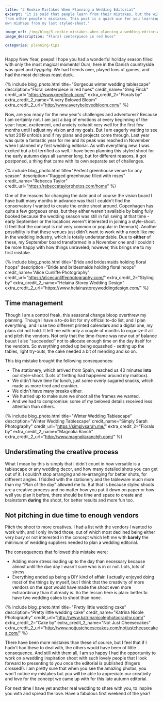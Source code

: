 ```yaml
---
title: "3 Rookie Mistakes When Planning a Wedding Editorial"
excerpt: "It is said that people learn from their mistakes, but the wisest learn
from other people's mistakes. This post is a quick win for you learning from my
own mishaps from my last styled-shoot."

image_url: /img/blog/3-rookie-mistakes-when-planning-a-wedding-editorial.jpg
image_description: "Floral centerpiece in red hues"

categories: planning-tips
---
```


Happy New Year, peeps! I hope you had a wonderful holiday season filled with
only the most magical moments! Ours, here in the Danish countryside was quiet
and *hyggelig*. We had friends over, played tons of games, and had the most
delicious roast duck.

{% include blog_photo.html
title="Gorgeous winter wedding tablescape"
description="Floral centerpiece in red hues"
credit_name="Greg Finck" credit_url="https://www.gregfinck.com/"
extra_credit_2="Florals by" extra_credit_2_name="A very Beloved Bloom"
extra_credit_2_url="http://www.averybelovedbloom.com/"
%}

Now, are you ready for the new year's challenges and adventures? Because I am
certainly not. I am just a bag of emotions at every beginning of the year: hope,
excitement, and anxiety cohabit very well for the first few months until I
adjust my vision and my goals. But I am eagerly waiting to see what 2019 unfolds
and if my plans and projects come through.
Last year was quite a fantastic year for me and its peak was reached in
November when I planned my first wedding editorial. As with everything new, I
was excited but a bit terrified as well. I have been planning this styled shoot
for the early autumn days all summer long, but for different reasons, it got
postponed, a thing that came with its own separate set of challenges.

{% include blog_photo.html
title="Perfect greenhouse venue for any season"
description="Rugged greenhouse filled with roses"
credit_name="Rebecca Taylor" credit_url="https://rebeccataylorphotos.com/home"
%}

One of the reasons for changing the date and of course the vision board I have
built many months in advance was that I couldn't find the conservatory I wanted
to create the entire shoot around. Copenhagen has quite a few gorgeous ones, but
they either weren't available by being fully booked because the wedding season
was still in full swing at that time - early September or the locations
weren't interested in joining a style-shoot. (I feel that the concept is not very
common or popular in Denmark). Another possibility is that these venues just
didn't want to work with a noob like me in the wedding industry, which is
totally understandable. Due to **either** of these, my September board
transformed in a November one and I couldn't be more happy with how things
unraveled; however, this brings me to my first mistake.

{% include blog_photo.html
title="Bride and bridesmaids holding floral hoops"
description="Bride and bridesmaids holding floral hoops"
credit_name="Alice Cunliffe Photography" credit_url="https://alicecunliffephotography.com/"
extra_credit_2="Styling by" extra_credit_2_name="Helaina Storey Wedding Design"
extra_credit_2_url="https://www.helainastoreyweddingdesign.com/"
%}

## Time management

Though I am a control freak, this seasonal change bloop overthrew my planning.
Though I have a to-do list for my official to-do list, and I plan everything,
and I use two different printed calendars and a digital one, my plans did not
hold. It left me with only a couple of months to organize it all and pitch the
vendors. Not only that the time-frame was now out of balance buuut I also
"succeeded" not to allocate enough time on the day itself for the vendors. So
everything ended up being squashed - setting up the tables, light try-outs, the
cake needed a bit of mending and so on.

This big mistake brought the following consequences:
- The stationery, which arrived from Spain, reached us 40 minutes
  **into** our style-shoot. (Lots of fretting had happened around my mailbox).
- We didn't have time for lunch, just some overly sugared snacks, which made us
  more tired and crankier.
- We didn't have many breaks either.
- We hurried up to make sure we shoot all the frames we wanted.
- And we had to compromise: some of my beloved details received less attention
  than others.

{% include blog_photo.html
title="Winter Wedding Tablescape"
description="Winter Wedding Tablescape"
credit_name="Simply Sarah Photography" credit_url="https://simplysarah.me/"
extra_credit_2="Florals by" extra_credit_2_name="Magnolia Ranch"
extra_credit_2_url="http://www.magnoliaranchjh.com/"
%}


## Understimating the creative process

What I mean by this is simply that I didn't count in how versatile is a
tablescape or any wedding decor, and how many detailed shots you can get out of
it. I couldn't stop arranging and re-arranging for better shots, for different
angles. I fiddled with the stationery and the tableware much more than my "Plan
of the day" allowed me to. But that is because styled shoots are a creative
process and no matter how you put it down on paper or how well you plan it
before, there should be time and space to create and brainstorm **during** the
shoot, for better results and more fun too.

## Not pitching in due time to enough vendors

Pitch the shoot to more creatives. I had a list with the vendors I wanted to
work with, and I only invited those, out of which most declined being either
very busy or not interested in the concept which left me with **barely** the
minimum of wedding suppliers needed to plan a wedding editorial.

The consequences that followed this mistake were:
- Adding more stress leading up to the day than necessary because almost until
  the due day I wasn't sure who is in or not. Lots, lots of stress.
- Everything ended up being a DIY kind of affair. I actually enjoyed doing most
  of the things by myself, but I think that the creativity of more vendors on
  the spot would have made the shoot even more extraordinary than it already is.
  So the lesson here is plain: better to have two wedding cakes to shoot than
  none.

{% include blog_photo.html
title="Pretty little wedding cake"
description="Pretty little wedding cake"
credit_name="Katrina Nicole Photography" credit_url="http://www.katrinanicolephotography.com/"
extra_credit_2="Cake by" extra_credit_2_name="Not Just Cheesecakes"
extra_credit_2_url="http://www.notjustcheesecakes.com/notjustcheesecakes.com/"
%}

There have been more mistakes than these of course, but I feel that if I hadn't
had these to deal with, the others would have been of little consequence. And
still with them all, I am so happy I had the opportunity to work on a wedding
inspiration shoot with such lovely people that I look forward to presenting to
you once the editorial is published (fingers crossed!). I am pretty sure that
when you see the amazing photos, you won't notice my mistakes but you will be
able to appreciate our creativity and love for the concept we came up with for
this late autumn editorial.

For next time I have yet another real wedding to share with you, to inspire you
with and spread the love.
Have a fabulous first weekend of the year!
